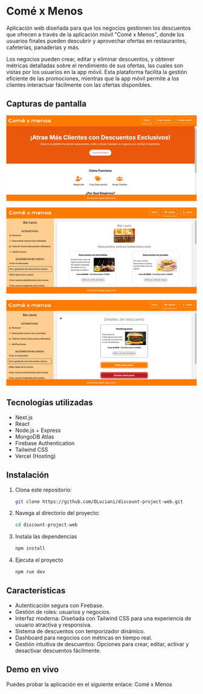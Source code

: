<!-- This is a [Next.js](https://nextjs.org/) project bootstrapped with [`create-next-app`](https://github.com/vercel/next.js/tree/canary/packages/create-next-app).

## Getting Started

First, run the development server:

```bash
npm run dev
# or
yarn dev
# or
pnpm dev
# or
bun dev
```

Open [http://localhost:3000](http://localhost:3000) with your browser to see the result.

You can start editing the page by modifying `app/page.tsx`. The page auto-updates as you edit the file.

This project uses [`next/font`](https://nextjs.org/docs/basic-features/font-optimization) to automatically optimize and load Inter, a custom Google Font.

## Learn More

To learn more about Next.js, take a look at the following resources:

- [Next.js Documentation](https://nextjs.org/docs) - learn about Next.js features and API.
- [Learn Next.js](https://nextjs.org/learn) - an interactive Next.js tutorial.

You can check out [the Next.js GitHub repository](https://github.com/vercel/next.js/) - your feedback and contributions are welcome!

## Deploy on Vercel

The easiest way to deploy your Next.js app is to use the [Vercel Platform](https://vercel.com/new?utm_medium=default-template&filter=next.js&utm_source=create-next-app&utm_campaign=create-next-app-readme) from the creators of Next.js.

Check out our [Next.js deployment documentation](https://nextjs.org/docs/deployment) for more details. -->



# Comé x Menos
Aplicación web diseñada para que los negocios gestionen los descuentos que ofrecen a través de la aplicación móvil "Comé x Menos", donde los usuarios finales pueden descubrir y aprovechar ofertas en restaurantes, cafeterías, panaderías y más.

Los negocios pueden crear, editar y eliminar descuentos, y obtener métricas detalladas sobre el rendimiento de sus ofertas, las cuales son vistas por los usuarios en la app móvil. Esta plataforma facilita la gestión eficiente de las promociones, mientras que la app móvil permite a los clientes interactuar fácilmente con las ofertas disponibles.

## Capturas de pantalla

![Vista principal](images/vista-principal.png)

![Gestión de descuentos 1](images/gestion-descuentos.png)

![Gestión de descuentos 2](images/editar-eliminar-descuento.png)


## Tecnologías utilizadas
- Next.js
- React
- Node.js + Express
- MongoDB Atlas
- Firebase Authentication
- Tailwind CSS
- Vercel (Hosting)

## Instalación
1. Clona este repositorio:
   ```bash
   git clone https://github.com/OLuciani/discount-project-web.git

2. Navega al directorio del proyecto:
   ```bash
   cd discount-project-web

3. Instala las dependencias
   ```bash
   npm install

4. Ejecuta el proyecto
   ```bash
   npm run dev

## Características
- Autenticación segura con Firebase.
- Gestión de roles: usuarios y negocios.
- Interfaz moderna: Diseñada con Tailwind CSS para una experiencia de usuario atractiva y responsiva.
- Sistema de descuentos con temporizador dinámico.
- Dashboard para negocios con métricas en tiempo real.
- Gestión intuitiva de descuentos: Opciones para crear, editar, activar y desactivar descuentos fácilmente.

## Demo en vivo
Puedes probar la aplicación en el siguiente enlace: Comé x Menos
